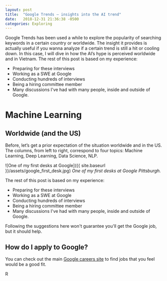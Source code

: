 ```yaml
---
layout: post
title:  "Google Trends – insights into the AI trend"
date:   2018-12-31 21:36:38 -0500
categories: Exploring
---
```

Google Trends has been used a while to explore the popularity of searching keywords in a certain country or worldwide. The insight it provides is actually useful if you wanna analyze if a certain trend is still a hit or cooling down. In this case, I will dive in how the AI’s hype is perceived worldwide and in Vietnam.
The rest of this post is based on my experience:
*  Preparing for these interviews
*  Working as a SWE at Google
*  Conducting hundreds of interviews
*  Being a hiring committee member
*  Many discussions I've had with many people, inside and outside of Google.

# Machine Learning
## Worldwide (and the US)

Before, let’s get a prior expectation of the situation worldwide and in the US. The columns, from left to right, correspond to four topics: Machine Learning, Deep Learning, Data Science, NLP.

![One of my first desks at Google]({{ site.baseurl }}/assets/google_first_desk.jpg)
_One of my first desks at Google Pittsburgh._

The rest of this post is based on my experience:
*  Preparing for these interviews
*  Working as a SWE at Google
*  Conducting hundreds of interviews
*  Being a hiring committee member
*  Many discussions I've had with many people, inside and outside of Google.

Following the suggestions here won't guarantee you'll get the Google job, but it should help.

## How do I apply to Google?

You can check out the main [Google careers site](https://careers.google.com/) to find jobs that you feel would be a good fit.

R
